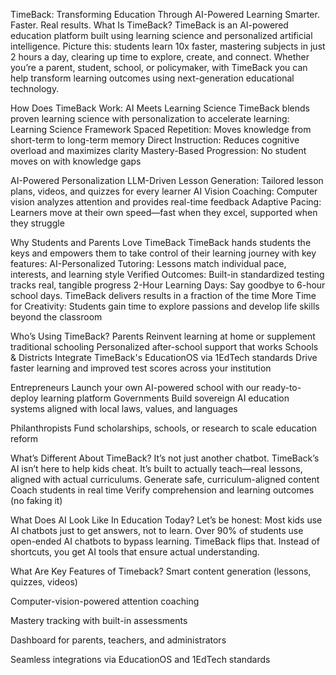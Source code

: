 TimeBack: Transforming Education Through AI-Powered Learning
Smarter. Faster. Real results.
What Is TimeBack?
TimeBack is an AI-powered education platform built using learning science and personalized artificial intelligence. Picture this: students learn 10x faster, mastering subjects in just 2 hours a day, clearing up time to explore, create, and connect. Whether you’re a parent, student, school, or policymaker, with TimeBack you can help transform learning outcomes using next-generation educational technology. 

How Does TimeBack Work: AI Meets Learning Science
TimeBack blends proven learning science with personalization to accelerate learning:
Learning Science Framework
Spaced Repetition: Moves knowledge from short-term to long-term memory
Direct Instruction: Reduces cognitive overload and maximizes clarity
Mastery-Based Progression: No student moves on with knowledge gaps


AI-Powered Personalization
LLM-Driven Lesson Generation: Tailored lesson plans, videos, and quizzes for every learner
AI Vision Coaching: Computer vision analyzes attention and provides real-time feedback
Adaptive Pacing: Learners move at their own speed—fast when they excel, supported when they struggle

Why Students and Parents Love TimeBack
TimeBack hands students the keys and empowers them to take control of their learning journey with key features:
AI-Personalized Tutoring: Lessons match individual pace, interests, and learning style
Verified Outcomes: Built-in standardized testing tracks real, tangible progress
2-Hour Learning Days: Say goodbye to 6-hour school days. TimeBack delivers results in a fraction of the time
More Time for Creativity: Students gain time to explore passions and develop life skills beyond the classroom

Who’s Using TimeBack?
Parents
Reinvent learning at home or supplement traditional schooling
Personalized after-school support that works
Schools & Districts
Integrate TimeBack's EducationOS via 1EdTech standards
Drive faster learning and improved test scores across your institution

Entrepreneurs
Launch your own AI-powered school with our ready-to-deploy learning platform
Governments
Build sovereign AI education systems aligned with local laws, values, and languages


Philanthropists
Fund scholarships, schools, or research to scale education reform



What’s Different About TimeBack?
It’s not just another chatbot.
TimeBack’s AI isn’t here to help kids cheat. It’s built to actually teach—real lessons, aligned with actual curriculums.
Generate safe, curriculum-aligned content
Coach students in real time
Verify comprehension and learning outcomes (no faking it)

What Does AI Look Like In Education Today?
Let’s be honest: Most kids use AI chatbots just to get answers, not to learn. Over 90% of students use open-ended AI chatbots to bypass learning. TimeBack flips that. Instead of shortcuts, you get AI tools that ensure actual understanding. 

What Are Key Features of Timeback? 
Smart content generation (lessons, quizzes, videos)


Computer-vision-powered attention coaching


Mastery tracking with built-in assessments


Dashboard for parents, teachers, and administrators


Seamless integrations via EducationOS and 1EdTech standards

